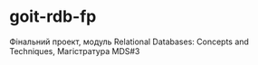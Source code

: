# goit-rdb-fp
Фінальний проект, модуль Relational Databases: Concepts and Techniques,  Магістратура MDS#3
